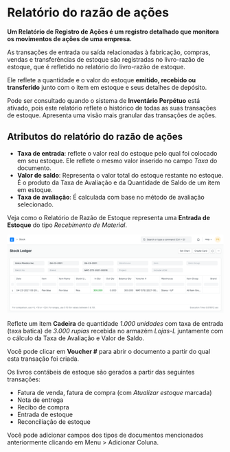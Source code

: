 # Relatório do razão de ações



**Um Relatório de Registro de Ações é um registro detalhado que monitora os movimentos de ações de uma empresa.**


As transações de entrada ou saída relacionadas à fabricação, compras, vendas e transferências de estoque são registradas no livro-razão de estoque, que é refletido no relatório do livro-razão de estoque.


Ele reflete a quantidade e o valor do estoque **emitido, recebido ou transferido** junto com o item em estoque e seus detalhes de depósito.


Pode ser consultado quando o sistema de **Inventário Perpétuo** está ativado, pois este relatório reflete o histórico de todas as suas transações de estoque. Apresenta uma visão mais granular das transações de ações.


## Atributos do relatório do razão de ações


* **Taxa de entrada**: reflete o valor real do estoque pelo qual foi colocado em seu estoque.
Ele reflete o mesmo valor inserido no campo *Taxa* do documento.
* **Valor de saldo**: Representa o valor total do estoque restante no estoque. É o produto da Taxa de Avaliação e da Quantidade de Saldo de um item em estoque.
* **Taxa de avaliação**: É calculada com base no método de avaliação selecionado.


Veja como o Relatório de Razão de Estoque representa uma **Entrada de Estoque** do tipo *Recebimento de Material*.


![Relatório de razão de estoque](/files/stock-ledger.png)


Reflete um item **Cadeira** de quantidade *1.000 unidades* com taxa de entrada (taxa batica) de *3.000 rupias* recebida no armazém  *Lojas-L* juntamente com o cálculo da Taxa de Avaliação e Valor de Saldo.


Você pode clicar em **Voucher #** para abrir o documento a partir do qual esta transação foi criada.


Os livros contábeis de estoque são gerados a partir das seguintes transações:


* Fatura de venda, fatura de compra (com *Atualizar estoque* marcada)
* Nota de entrega
* Recibo de compra
* Entrada de estoque
* Reconciliação de estoque


Você pode adicionar campos dos tipos de documentos mencionados anteriormente clicando em Menu > Adicionar Coluna.



